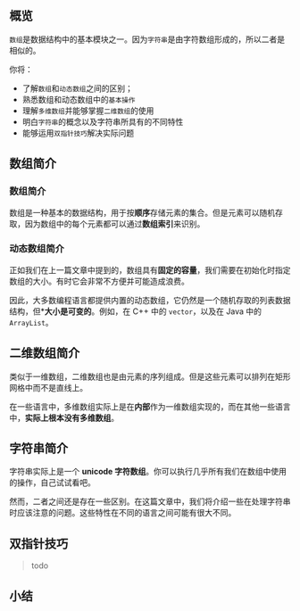 ## 概览

`数组`是数据结构中的基本模块之一。因为`字符串`是由字符数组形成的，所以二者是相似的。

你将：
- 了解`数组`和`动态数组`之间的区别；
- 熟悉数组和动态数组中的`基本操作`
- 理解`多维数组`并能够掌握`二维数组`的使用
- 明白`字符串`的概念以及字符串所具有的不同特性
- 能够运用`双指针技巧`解决实际问题

## 数组简介

### 数组简介

数组是一种基本的数据结构，用于按**顺序**存储元素的集合。但是元素可以随机存取，因为数组中的每个元素都可以通过**数组索引**来识别。

### 动态数组简介

正如我们在上一篇文章中提到的，数组具有**固定的容量**，我们需要在初始化时指定数组的大小。有时它会非常不方便并可能造成浪费。

因此，大多数编程语言都提供内置的动态数组，它仍然是一个随机存取的列表数据结构，但***大小是可变的**。例如，在 C++ 中的 `vector`，以及在 Java 中的 `ArrayList`。

## 二维数组简介

类似于一维数组，二维数组也是由元素的序列组成。但是这些元素可以排列在矩形网格中而不是直线上。

在一些语言中，多维数组实际上是在**内部**作为一维数组实现的，而在其他一些语言中，**实际上根本没有多维数组**。

## 字符串简介

字符串实际上是一个 **unicode 字符数组**。你可以执行几乎所有我们在数组中使用的操作，自己试试看吧。

然而，二者之间还是存在一些区别。在这篇文章中，我们将介绍一些在处理字符串时应该注意的问题。这些特性在不同的语言之间可能有很大不同。

## 双指针技巧

> todo

## 小结